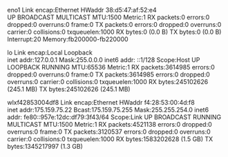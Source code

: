 eno1      Link encap:Ethernet  HWaddr 38:d5:47:af:52:e4  
          UP BROADCAST MULTICAST  MTU:1500  Metric:1
          RX packets:0 errors:0 dropped:0 overruns:0 frame:0
          TX packets:0 errors:0 dropped:0 overruns:0 carrier:0
          collisions:0 txqueuelen:1000 
          RX bytes:0 (0.0 B)  TX bytes:0 (0.0 B)
          Interrupt:20 Memory:fb200000-fb220000 

lo        Link encap:Local Loopback  
          inet addr:127.0.0.1  Mask:255.0.0.0
          inet6 addr: ::1/128 Scope:Host
          UP LOOPBACK RUNNING  MTU:65536  Metric:1
          RX packets:3614985 errors:0 dropped:0 overruns:0 frame:0
          TX packets:3614985 errors:0 dropped:0 overruns:0 carrier:0
          collisions:0 txqueuelen:1000 
          RX bytes:245102626 (245.1 MB)  TX bytes:245102626 (245.1 MB)

wlxf42853004df8 Link encap:Ethernet  HWaddr f4:28:53:00:4d:f8  
          inet addr:175.159.75.22  Bcast:175.159.75.255  Mask:255.255.254.0
          inet6 addr: fe80::957e:12dc:df79:3f43/64 Scope:Link
          UP BROADCAST RUNNING MULTICAST  MTU:1500  Metric:1
          RX packets:4521138 errors:0 dropped:0 overruns:0 frame:0
          TX packets:3120537 errors:0 dropped:0 overruns:0 carrier:0
          collisions:0 txqueuelen:1000 
          RX bytes:1583202628 (1.5 GB)  TX bytes:1345217997 (1.3 GB)


